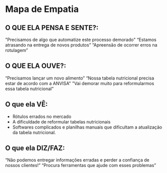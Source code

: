 # Mapa de Empatia 

## O QUE ELA PENSA E SENTE?:
"Precisamos de algo que automatize este processo demorado" 
“Estamos atrasando na entrega de novos produtos”
“Apreensão de ocorrer erros na rotulagem”

## O QUE ELA OUVE?:
“Precisamos lançar um novo alimento”
“Nossa tabela nutricional precisa estar de acordo com a ANVISA"
"Vai demorar muito para reformularmos essa tabela nutricional”

## O que ela VÊ:
- Rótulos errados no mercado
- A dificuldade de reformular tabelas nutricionais
- Softwares complicados e planilhas manuais que dificultam a atualização da tabela nutricional.

## O que ela DIZ/FAZ:
“Não podemos entregar informações erradas e perder a confiança de nossos clientes!”
“Procura ferramentas que ajude com esses problemas”